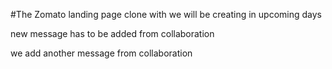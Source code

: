 #The Zomato landing page clone with we will be creating in upcoming days  

new message has to be added from collaboration

we add another message from collaboration



